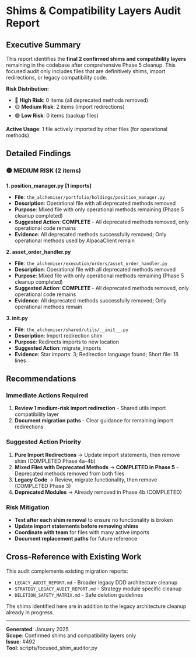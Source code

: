 # Shims & Compatibility Layers Audit Report

## Executive Summary

This report identifies the **final 2 confirmed shims and compatibility layers** remaining in the codebase after comprehensive Phase 5 cleanup. This focused audit only includes files that are definitively shims, import redirections, or legacy compatibility code.

**Risk Distribution:**
- 🔴 **High Risk**: 0 items (all deprecated methods removed)
- 🟡 **Medium Risk**: 2 items (import redirections)
- 🟢 **Low Risk**: 0 items (backup files)

**Active Usage**: 1 file actively imported by other files (for operational methods)

## Detailed Findings

### 🟡 MEDIUM RISK (2 items)

**1. position_manager.py** **[1 imports]**
- **File**: `the_alchemiser/portfolio/holdings/position_manager.py`
- **Description**: Operational file with all deprecated methods removed
- **Purpose**: Mixed file with only operational methods remaining (Phase 5 cleanup completed)
- **Suggested Action**: **COMPLETE** - All deprecated methods removed, only operational code remains
- **Evidence**: All deprecated methods successfully removed; Only operational methods used by AlpacaClient remain

**2. asset_order_handler.py**
- **File**: `the_alchemiser/execution/orders/asset_order_handler.py`
- **Description**: Operational file with all deprecated methods removed
- **Purpose**: Mixed file with only operational methods remaining (Phase 5 cleanup completed)
- **Suggested Action**: **COMPLETE** - All deprecated methods removed, only operational code remains
- **Evidence**: All deprecated methods successfully removed; Only operational methods remain

**3. __init__.py**
- **File**: `the_alchemiser/shared/utils/__init__.py`
- **Description**: Import redirection shim
- **Purpose**: Redirects imports to new location
- **Suggested Action**: migrate_imports
- **Evidence**: Star imports: 3; Redirection language found; Short file: 18 lines

## Recommendations

### Immediate Actions Required

1. **Review 1 medium-risk import redirection** - Shared utils import compatibility layer
2. **Document migration paths** - Clear guidance for remaining import redirections

### Suggested Action Priority

1. **Pure Import Redirections** → Update import statements, then remove shim (COMPLETED Phase 4a-4b)
2. **Mixed Files with Deprecated Methods** → **COMPLETED in Phase 5** - Deprecated methods removed from both files
3. **Legacy Code** → Review, migrate functionality, then remove (COMPLETED Phase 3)
4. **Deprecated Modules** → Already removed in Phase 4b (COMPLETED)

### Risk Mitigation

- **Test after each shim removal** to ensure no functionality is broken
- **Update import statements before removing shims**
- **Coordinate with team** for files with many active imports
- **Document replacement paths** for future reference

## Cross-Reference with Existing Work

This audit complements existing migration reports:
- `LEGACY_AUDIT_REPORT.md` - Broader legacy DDD architecture cleanup
- `STRATEGY_LEGACY_AUDIT_REPORT.md` - Strategy module specific cleanup
- `DELETION_SAFETY_MATRIX.md` - Safe deletion guidelines

The shims identified here are in addition to the legacy architecture cleanup already in progress.

---

**Generated**: January 2025  
**Scope**: Confirmed shims and compatibility layers only  
**Issue**: #492  
**Tool**: scripts/focused_shim_auditor.py  